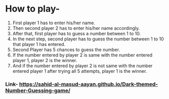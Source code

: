 # How to play- <br/>
1. First player 1 has to enter his/her name. <br/>
2. Then second player 2 has to enter his/her name accordingly. <br/>
3. After that, first player has to guess a number between 1 to 10.<br/>
4. In the next step, second player has to guess the number between 1 to 10 that player 1 has entered.<br/>
5. Second Player has 5 chances to guess the number.<br/>
6. If the number entered by player 2 is same with the number entered player 1, player 2 is the winner.<br/>
7. And if the number entered by player 2 is not same with the number entered player 1 after trying all 5 attempts, player 1 is the winner.<br/>

### Link- https://sahid-al-masud-aayan.github.io/Dark-themed-Number-Guessing-game/
